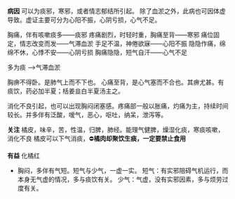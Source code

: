 **病因**
可以为痰邪，寒邪，或者情志郁结所引起。
除了血淤之外，此病也可因体虚导致。虚证主要可分为心阳不振，心阴亏损，心气不足。

胸痛，伴有咳嗽痰多——痰邪
疼痛剧烈，时轻时重，胸痛至背——寒邪
痛位固定，情志改变而发——气滞血淤
手足不温，神倦欲寐——心阳不振
隐隐作痛，绵绵不休，心悸不安——心阴亏损
胸痛隐隐，短气自汗——心气不足

多为痰 -->气滞血淤

胸痹不得卧。是肺气上而不下也。
心痛至背，是心气塞而不合也。其痹尤甚。有痰饮，药必加半夏；栝姜韭白半夏汤主之。

消化不良引起，也可以出现胸闷闭塞感。疼痛部一般以胀痛，灼痛为主，持续时间较长。并多伴有泛酸，嗳气，恶心，呕吐，纳呆，泄泻等。

**关注**
橘皮，味辛，苦，性温，归脾，肺经。能理气健脾，燥湿化痰，寒痰咳嗽，消化不良
橘皮可以下气消痰，⛔**橘肉却聚饮生痰，一定要禁止食用**

**有益**
化橘红


* 胸闷，多伴有气短。短气与少气，一虚一实。
	短气：有实邪阻碍气机运行，而本身无气虚的情况，多与痰饮有关。
	少气：气虚，没有实邪因素，多与烦劳过度有关。